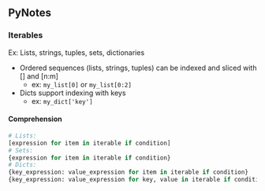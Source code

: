 ## PyNotes

### Iterables

Ex: Lists, strings, tuples, sets, dictionaries
- Ordered sequences (lists, strings, tuples) can be indexed and sliced with [] and [n:m]
  - ex: `my_list[0]` or `my_list[0:2]`
- Dicts support indexing with keys
  - ex: `my_dict['key']`

#### Comprehension
```python
# Lists: 
[expression for item in iterable if condition]
# Sets:
{expression for item in iterable if condition}
# Dicts:
{key_expression: value_expression for item in iterable if condition}
{key_expression: value_expression for key, value in iterable if condition}

```